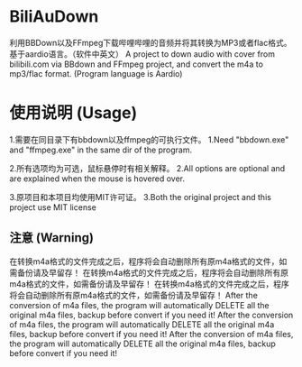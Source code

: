 # BiliAuDown
利用BBDown以及FFmpeg下载哔哩哔哩的音频并将其转换为MP3或者flac格式。基于aardio语言。（软件中英文）
A project to down audio with cover from bilibili.com via BBdown and FFmpeg project, and convert the m4a to mp3/flac format. (Program language is Aardio)

# 使用说明 (Usage)
1.需要在同目录下有bbdown以及ffmpeg的可执行文件。
1.Need "bbdown.exe" and "ffmpeg.exe" in the same dir of the program.

2.所有选项均为可选，鼠标悬停时有相关解释。
2.All options are optional and are explained when the mouse is hovered over.

3.原项目和本项目均使用MIT许可证。
3.Both the original project and this project use MIT license

## 注意 (Warning)
在转换m4a格式的文件完成之后，程序将会自动删除所有原m4a格式的文件，如需备份请及早留存！
在转换m4a格式的文件完成之后，程序将会自动删除所有原m4a格式的文件，如需备份请及早留存！
在转换m4a格式的文件完成之后，程序将会自动删除所有原m4a格式的文件，如需备份请及早留存！
After the conversion of m4a files, the program will automatically DELETE all the original m4a files, backup before convert if you need it!
After the conversion of m4a files, the program will automatically DELETE all the original m4a files, backup before convert if you need it!
After the conversion of m4a files, the program will automatically DELETE all the original m4a files, backup before convert if you need it!
